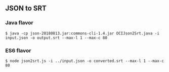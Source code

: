 ## JSON to SRT

### Java flavor
```text
$ java -cp json-20180813.jar:commons-cli-1.4.jar OCIJson2Srt.java -i input.json -o output.srt --max-l 1 --max-c 80
```


### ES6 flavor
```text
$ node json2srt.js -i ../input.json -o converted.srt --max-l 1 --max-c 80
```

